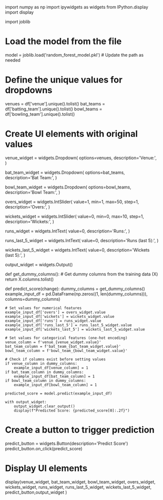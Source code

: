 import numpy as np
import ipywidgets as widgets
from IPython.display import display

import joblib

# Load the model from the file
model = joblib.load('random_forest_model.pkl') # Update the path as needed

# Define the unique values for dropdowns
venues = df['venue'].unique().tolist()
bat_teams = df['batting_team'].unique().tolist()
bowl_teams = df['bowling_team'].unique().tolist()

# Create UI elements with original values
venue_widget = widgets.Dropdown(
    options=venues,
    description='Venue:',
)

bat_team_widget = widgets.Dropdown(
    options=bat_teams,
    description='Bat Team:',
)

bowl_team_widget = widgets.Dropdown(
    options=bowl_teams,
    description='Bowl Team:',
)

overs_widget = widgets.IntSlider(
    value=1,
    min=1,
    max=50,
    step=1,
    description='Overs:',
)

wickets_widget = widgets.IntSlider(
    value=0,
    min=0,
    max=10,
    step=1,
    description='Wickets:',
)

runs_widget = widgets.IntText(
    value=0,
    description='Runs:',
)

runs_last_5_widget = widgets.IntText(
    value=0,
    description='Runs (last 5):',
)

wickets_last_5_widget = widgets.IntText(
    value=0,
    description='Wickets (last 5):',
)

output_widget = widgets.Output()

def get_dummy_columns():
    # Get dummy columns from the training data (X)
    return X.columns.tolist()

def predict_score(change):
    dummy_columns = get_dummy_columns()
    example_input_df = pd.DataFrame(np.zeros((1, len(dummy_columns))), columns=dummy_columns)

    # Set values for numerical features
    example_input_df['overs'] = overs_widget.value
    example_input_df['wickets'] = wickets_widget.value
    example_input_df['runs'] = runs_widget.value
    example_input_df['runs_last_5'] = runs_last_5_widget.value
    example_input_df['wickets_last_5'] = wickets_last_5_widget.value

    # Set values for categorical features (one-hot encoding)
    venue_column = f'venue_{venue_widget.value}'
    bat_team_column = f'bat_team_{bat_team_widget.value}'
    bowl_team_column = f'bowl_team_{bowl_team_widget.value}'

    # Check if columns exist before setting values
    if venue_column in dummy_columns:
        example_input_df[venue_column] = 1
    if bat_team_column in dummy_columns:
        example_input_df[bat_team_column] = 1
    if bowl_team_column in dummy_columns:
        example_input_df[bowl_team_column] = 1

    predicted_score = model.predict(example_input_df)

    with output_widget:
        output_widget.clear_output()
        display(f"Predicted Score: {predicted_score[0]:.2f}")

# Create a button to trigger prediction
predict_button = widgets.Button(description='Predict Score')
predict_button.on_click(predict_score)

# Display UI elements
display(venue_widget, bat_team_widget, bowl_team_widget, overs_widget, wickets_widget, runs_widget, runs_last_5_widget, wickets_last_5_widget, predict_button,output_widget )


